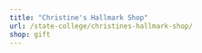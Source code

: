 ```yaml
---
title: "Christine's Hallmark Shop"
url: /state-college/christines-hallmark-shop/
shop: gift
---
```


